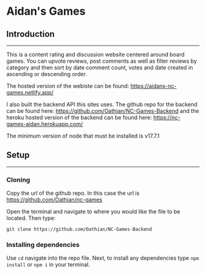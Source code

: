 # Aidan's Games 

## Introduction
---
This is a content rating and discussion website centered around board games. You can upvote reviews, post comments as well as filter reviews by category and then sort by date comment count, votes and date created in ascending or descending order. 

The hosted version of the webiste can be found: https://aidans-nc-games.netlify.app/

I also built the backend API this sites uses. The github repo for the backend can be found here: https://github.com/Oathian/NC-Games-Backend and the heroku hosted version of the backend can be found here: https://nc-games-aidan.herokuapp.com/

The minimum version of node that must be installed is v17.7.1
## Setup
---
### Cloning
Copy the url of the github repo. In this case the url is https://github.com/Oathian/nc-games

Open the terminal and navigate to where you would like the file to be located. Then type:
```
git clone https://github.com/Oathian/NC-Games-Backend
```
### Installing dependencies

Use `cd` navigate into the repo file. Next, to install any dependencies type `npm install` or `npm i` in your terminal.